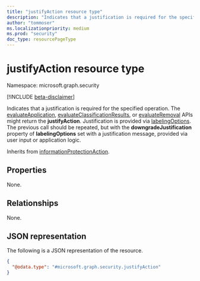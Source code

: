```yaml
---
title: "justifyAction resource type"
description: "Indicates that a justification is required for the specified operation."
author: "tommoser"
ms.localizationpriority: medium
ms.prod: "security"
doc_type: resourcePageType
---
```


# justifyAction resource type

Namespace: microsoft.graph.security

[!INCLUDE [beta-disclaimer](../../includes/beta-disclaimer.md)]

Indicates that a justification is required for the specified operation. The [evaluateApplication](../api/security-sensitivitylabel-evaluateapplication.md), [evaluateClassificationResults](../api/security-sensitivitylabel-evaluateclassificationresults.md), or [evaluateRemoval](../api/security-sensitivitylabel-evaluateremoval.md) APIs might return the **justifyAction**. Justification is provided via [labelingOptions](../resources/security-labelingoptions.md). The previous call should be repeated, but with the **downgradeJustification** property of **labelingOptions** set with a justification message, provided via user input or application logic.

Inherits from [informationProtectionAction](../resources/security-informationprotectionaction.md).

## Properties

None.

## Relationships
None.

## JSON representation
The following is a JSON representation of the resource.
<!-- {
  "blockType": "resource",
  "@odata.type": "microsoft.graph.security.justifyAction"
}
-->
``` json
{
  "@odata.type": "#microsoft.graph.security.justifyAction"
}
```

